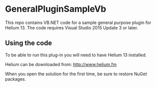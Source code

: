 # GeneralPluginSampleVb

This repo contains VB.NET code for a sample general purpose plugin for Helium 13.
The code requires Visual Studio 2015 Update 3 or later.

## Using the code

To be able to run this plug-in you will need to have Helium 13 installed.

Helium can be downloaded from: 
http://www.helium.fm

When you open the solution for the first time, be sure to restore NuGet packages.
